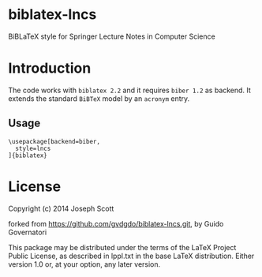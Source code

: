 biblatex-lncs
=============

BiBLaTeX style for Springer Lecture Notes in Computer Science

# Introduction

The code works with `biblatex 2.2` and it requires `biber 1.2` as backend. It
extends the standard `BiBTeX` model by an `acronym` entry.

## Usage

    \usepackage[backend=biber,
      style=lncs
    ]{biblatex}
 
# License
Copyright (c) 2014 Joseph Scott

forked from https://github.com/gvdgdo/biblatex-lncs.git, by Guido Governatori  
 
This package may be distributed under the terms of the LaTeX Project
Public License, as described in lppl.txt in the base LaTeX distribution.
Either version 1.0 or, at your option, any later version.
